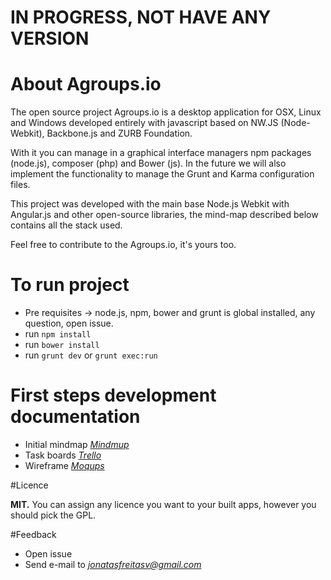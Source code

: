 # IN PROGRESS, NOT HAVE ANY VERSION


# About Agroups.io
The open source project Agroups.io is a desktop application for OSX, Linux and Windows developed entirely with javascript based on NW.JS (Node-Webkit), Backbone.js and ZURB Foundation.

With it you can manage in a graphical interface managers npm packages (node.js), composer (php) and Bower (js). In the future we will also implement the functionality to manage the Grunt and Karma configuration files.

This project was developed with the main base Node.js Webkit with Angular.js and other open-source libraries, the mind-map described below contains all the stack used.

Feel free to contribute to the Agroups.io, it's yours too.

# To run project
- Pre requisites -> node.js, npm, bower and grunt is global installed, any question, open issue.
- run ``` npm install ```
- run ``` bower install ```
- run ``` grunt dev ``` or ``` grunt exec:run ```

# First steps development documentation
- Initial mindmap *[Mindmup](https://atlas.mindmup.com/2015/08/26eb19802d4f013316256761b16289db/agroups_io_/index.html)*
- Task boards *[Trello](https://trello.com/agroups)*
- Wireframe *[Moqups](https://moqups.com/jonatasfreitasv@gmail.com/dOHIovDo)*


#Licence

**MIT.** You can assign any licence you want to your built apps, however you should pick the GPL.


#Feedback

- Open issue
- Send e-mail to *[jonatasfreitasv@gmail.com](mailto:jonatasfreitasv@gmail.com)*
